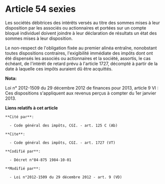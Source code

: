 # Article 54 sexies

Les sociétés débitrices des intérêts versés au titre des sommes mises à leur disposition par les associés ou actionnaires et
portées sur un compte bloqué individuel doivent joindre à leur déclaration de résultats un état des sommes mises à leur
disposition. 

Le non-respect de l'obligation fixée au premier alinéa entraîne, nonobstant toutes dispositions contraires, l'exigibilité
immédiate des impôts dont ont été dispensés les associés ou actionnaires et la société, assortis, le cas échéant, de
l'intérêt de retard prévu à l'article 1727, décompté à partir de la date à laquelle ces impôts auraient dû être acquittés.

**Nota:**

Loi n° 2012-1509 du 29 décembre 2012 de finances pour 2013, article 9 VI : Ces dispositions s'appliquent aux revenus perçus à
compter du 1er janvier 2013.

**Liens relatifs à cet article**

	**Cité par**:

	  - Code général des impôts, CGI. - art. 125 C (Ab)

	**Cite**:

	  - Code général des impôts, CGI. - art. 1727 (VT)

	**Codifié par**:

	  - Décret n°84-875 1984-10-01

	**Modifié par**:

	  - Loi n°2012-1509 du 29 décembre 2012 - art. 9 (VD)
